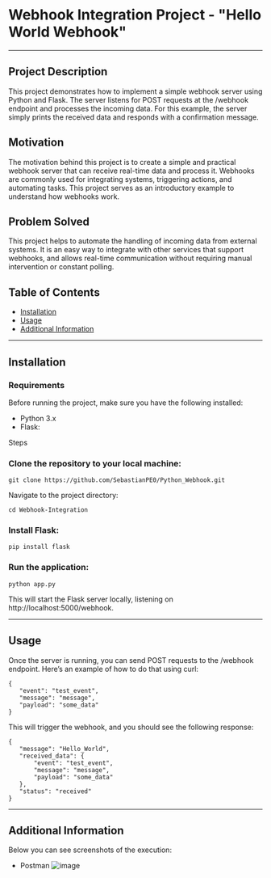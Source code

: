# Webhook Integration Project - "Hello World Webhook"

--- 

  ## Project Description
This project demonstrates how to implement a simple webhook server using Python and Flask. The server listens for POST requests at the /webhook endpoint and processes the incoming data. For this example, the server simply prints the received data and responds with a confirmation message.

  ## Motivation
The motivation behind this project is to create a simple and practical webhook server that can receive real-time data and process it. Webhooks are commonly used for integrating systems, triggering actions, and automating tasks. This project serves as an introductory example to understand how webhooks work.

  ## Problem Solved
This project helps to automate the handling of incoming data from external systems. It is an easy way to integrate with other services that support webhooks, and allows real-time communication without requiring manual intervention or constant polling.

  ## Table of Contents
- [Installation](#installation)
- [Usage](#usage)
- [Additional Information](#additional-information)

--- 

## Installation
 ### Requirements
Before running the project, make sure you have the following installed:

- Python 3.x
- Flask:

Steps
  ### Clone the repository to your local machine:
 ```
git clone https://github.com/SebastianPE0/Python_Webhook.git
 ```
Navigate to the project directory:
 ```
cd Webhook-Integration
 ```
  ### Install Flask:

 ```
pip install flask
 ```
  ### Run the application:

 ```
python app.py
 ```
This will start the Flask server locally, listening on http://localhost:5000/webhook.

---

## Usage
Once the server is running, you can send POST requests to the /webhook endpoint. Here’s an example of how to do that using curl:

 ```
{
    "event": "test_event",
    "message": "message",
    "payload": "some_data"
}
 ```
This will trigger the webhook, and you should see the following response:

 ```
{
    "message": "Hello_World",
    "received_data": {
        "event": "test_event",
        "message": "message",
        "payload": "some_data"
    },
    "status": "received"
}
 ```
---
## Additional Information
  Below you can see screenshots of the execution:
  
  - Postman
   ![image](https://github.com/user-attachments/assets/b747bb2e-cc47-4662-80ab-720e616b103c)

